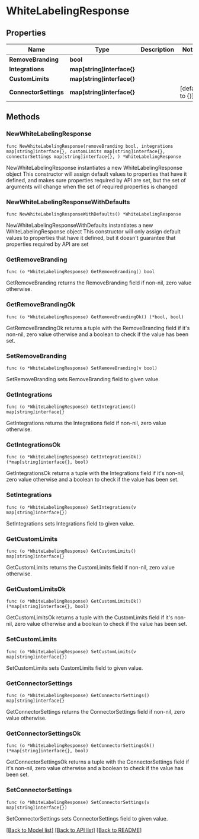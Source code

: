 # WhiteLabelingResponse

## Properties

Name | Type | Description | Notes
------------ | ------------- | ------------- | -------------
**RemoveBranding** | **bool** |  | 
**Integrations** | **map[string]interface{}** |  | 
**CustomLimits** | **map[string]interface{}** |  | 
**ConnectorSettings** | **map[string]interface{}** |  | [default to {}]

## Methods

### NewWhiteLabelingResponse

`func NewWhiteLabelingResponse(removeBranding bool, integrations map[string]interface{}, customLimits map[string]interface{}, connectorSettings map[string]interface{}, ) *WhiteLabelingResponse`

NewWhiteLabelingResponse instantiates a new WhiteLabelingResponse object
This constructor will assign default values to properties that have it defined,
and makes sure properties required by API are set, but the set of arguments
will change when the set of required properties is changed

### NewWhiteLabelingResponseWithDefaults

`func NewWhiteLabelingResponseWithDefaults() *WhiteLabelingResponse`

NewWhiteLabelingResponseWithDefaults instantiates a new WhiteLabelingResponse object
This constructor will only assign default values to properties that have it defined,
but it doesn't guarantee that properties required by API are set

### GetRemoveBranding

`func (o *WhiteLabelingResponse) GetRemoveBranding() bool`

GetRemoveBranding returns the RemoveBranding field if non-nil, zero value otherwise.

### GetRemoveBrandingOk

`func (o *WhiteLabelingResponse) GetRemoveBrandingOk() (*bool, bool)`

GetRemoveBrandingOk returns a tuple with the RemoveBranding field if it's non-nil, zero value otherwise
and a boolean to check if the value has been set.

### SetRemoveBranding

`func (o *WhiteLabelingResponse) SetRemoveBranding(v bool)`

SetRemoveBranding sets RemoveBranding field to given value.


### GetIntegrations

`func (o *WhiteLabelingResponse) GetIntegrations() map[string]interface{}`

GetIntegrations returns the Integrations field if non-nil, zero value otherwise.

### GetIntegrationsOk

`func (o *WhiteLabelingResponse) GetIntegrationsOk() (*map[string]interface{}, bool)`

GetIntegrationsOk returns a tuple with the Integrations field if it's non-nil, zero value otherwise
and a boolean to check if the value has been set.

### SetIntegrations

`func (o *WhiteLabelingResponse) SetIntegrations(v map[string]interface{})`

SetIntegrations sets Integrations field to given value.


### GetCustomLimits

`func (o *WhiteLabelingResponse) GetCustomLimits() map[string]interface{}`

GetCustomLimits returns the CustomLimits field if non-nil, zero value otherwise.

### GetCustomLimitsOk

`func (o *WhiteLabelingResponse) GetCustomLimitsOk() (*map[string]interface{}, bool)`

GetCustomLimitsOk returns a tuple with the CustomLimits field if it's non-nil, zero value otherwise
and a boolean to check if the value has been set.

### SetCustomLimits

`func (o *WhiteLabelingResponse) SetCustomLimits(v map[string]interface{})`

SetCustomLimits sets CustomLimits field to given value.


### GetConnectorSettings

`func (o *WhiteLabelingResponse) GetConnectorSettings() map[string]interface{}`

GetConnectorSettings returns the ConnectorSettings field if non-nil, zero value otherwise.

### GetConnectorSettingsOk

`func (o *WhiteLabelingResponse) GetConnectorSettingsOk() (*map[string]interface{}, bool)`

GetConnectorSettingsOk returns a tuple with the ConnectorSettings field if it's non-nil, zero value otherwise
and a boolean to check if the value has been set.

### SetConnectorSettings

`func (o *WhiteLabelingResponse) SetConnectorSettings(v map[string]interface{})`

SetConnectorSettings sets ConnectorSettings field to given value.



[[Back to Model list]](../README.md#documentation-for-models) [[Back to API list]](../README.md#documentation-for-api-endpoints) [[Back to README]](../README.md)


